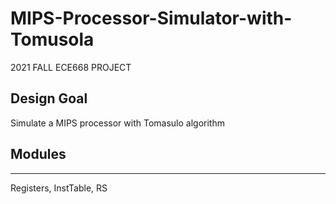 # MIPS-Processor-Simulator-with-Tomusola
2021 FALL ECE668 PROJECT

## Design Goal
Simulate a MIPS processor with Tomasulo algorithm
## Modules
-----
Registers, InstTable, RS
